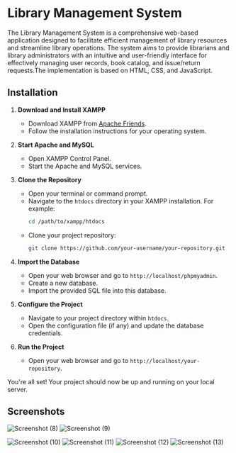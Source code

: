 # Library Management System

The Library Management System is a comprehensive web-based application designed to
facilitate efficient management of library resources and streamline library operations. The system aims to provide librarians and library administrators with an intuitive and user-friendly interface for effectively managing user records, book catalog, and issue/return requests.The implementation is based on HTML, CSS, and JavaScript.

## Installation

1. **Download and Install XAMPP**
   - Download XAMPP from [Apache Friends](https://www.apachefriends.org/index.html).
   - Follow the installation instructions for your operating system.

2. **Start Apache and MySQL**
   - Open XAMPP Control Panel.
   - Start the Apache and MySQL services.

3. **Clone the Repository**
   - Open your terminal or command prompt.
   - Navigate to the `htdocs` directory in your XAMPP installation. For example:
     ```bash
     cd /path/to/xampp/htdocs
     ```
   - Clone your project repository:
     ```bash
     git clone https://github.com/your-username/your-repository.git
     ```

4. **Import the Database**
   - Open your web browser and go to `http://localhost/phpmyadmin`.
   - Create a new database.
   - Import the provided SQL file into this database.

5. **Configure the Project**
   - Navigate to your project directory within `htdocs`.
   - Open the configuration file (if any) and update the database credentials.

6. **Run the Project**
   - Open your web browser and go to `http://localhost/your-repository`.

You're all set! Your project should now be up and running on your local server.

## Screenshots
![Screenshot (8)](https://github.com/akashsanthosh10/library-management-system/assets/175042201/3eb07337-2fb0-4447-8614-ff0a7f02954c)
![Screenshot (9)](https://github.com/akashsanthosh10/library-management-system/assets/175042201/8cd6916f-d42d-4009-879e-149b265163ec)

![Screenshot (10)](https://github.com/akashsanthosh10/library-management-system/assets/175042201/8d419aec-b5bd-4d9f-9196-581fab75265b)
![Screenshot (11)](https://github.com/akashsanthosh10/library-management-system/assets/175042201/b24590ea-b505-4344-afd9-55c6e01d4c5f)
![Screenshot (12)](https://github.com/akashsanthosh10/library-management-system/assets/175042201/c355b7c2-9377-4ed2-9d5e-8b1e89b544ae)
![Screenshot (13)](https://github.com/akashsanthosh10/library-management-system/assets/175042201/46d1bed7-8dbd-454c-84fc-2648d347f330)

